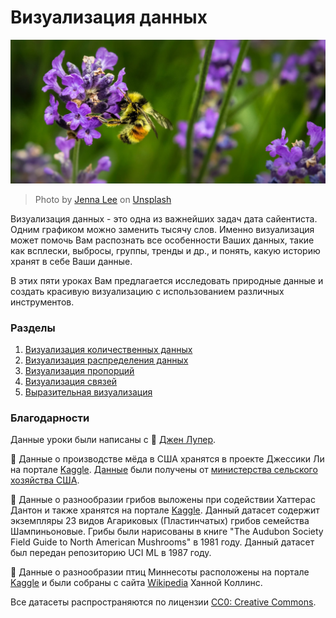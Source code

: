 # Визуализация данных

![a bee on a lavender flower](../images/bee.jpg)
> Photo by <a href="https://unsplash.com/@jenna2980?utm_source=unsplash&utm_medium=referral&utm_content=creditCopyText">Jenna Lee</a> on <a href="https://unsplash.com/s/photos/bees-in-a-meadow?utm_source=unsplash&utm_medium=referral&utm_content=creditCopyText">Unsplash</a>
  

Визуализация данных - это одна из важнейших задач дата сайентиста. Одним графиком можно заменить тысячу слов. Именно визуализация может помочь Вам распознать все особенности Ваших данных, такие как всплески, выбросы, группы, тренды и др., и понять, какую историю хранят в себе Ваши данные.

В этих пяти уроках Вам предлагается исследовать природные данные и создать красивую визуализацию с использованием различных инструментов.

### Разделы

1. [Визуализация количественных данных](09-visualization-quantities/README.md)
1. [Визуализация распределения данных](10-visualization-distributions/README.md)
1. [Визуализация пропорций](11-visualization-proportions/README.md)
1. [Визуализация связей](12-visualization-relationships/README.md)
1. [Выразительная визуализация](Dangerous%20Liaisons%20data%20visualization%20project.md)

### Благодарности

Данные уроки были написаны с 🌸 [Джен Лупер](https://twitter.com/jenlooper).

🍯 Данные о производстве мёда в США хранятся в проекте Джессики Ли на портале [Kaggle](https://www.kaggle.com/jessicali9530/honey-production). [Данные](https://usda.library.cornell.edu/concern/publications/rn301137d) были получены от [министерства сельского хозяйства США](https://www.nass.usda.gov/About_NASS/index.php).

🍄 Данные о разнообразии грибов выложены при содействии Хаттерас Дантон и также хранятся на портале [Kaggle](https://www.kaggle.com/hatterasdunton/mushroom-classification-updated-dataset). Данный датасет содержит экземпляры 23 видов Агариковых (Пластинчатых) грибов семейства Шампиньоновые. Грибы были нарисованы в книге "The Audubon Society Field Guide to North American Mushrooms" в 1981 году. Данный датасет был передан репозиторию UCI ML в 1987 году.

🦆 Данные о разнообразии птиц Миннесоты расположены на портале [Kaggle](https://www.kaggle.com/hannahcollins/minnesota-birds) и были собраны с сайта [Wikipedia](https://en.wikipedia.org/wiki/List_of_birds_of_Minnesota) Ханной Коллинс.

Все датасеты распространяются по лицензии [CC0: Creative Commons](https://creativecommons.org/publicdomain/zero/1.0/).